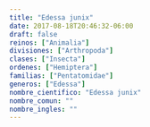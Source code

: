 ```yaml
---
title: "Edessa junix"
date: 2017-08-18T20:46:32-06:00
draft: false
reinos: ["Animalia"]
divisiones: ["Arthropoda"]
clases: ["Insecta"]
ordenes: ["Hemiptera"]
familias: ["Pentatomidae"]
generos: ["Edessa"]
nombre_cientifico: "Edessa junix"
nombre_comun: ""
nombre_ingles: ""
---
```

